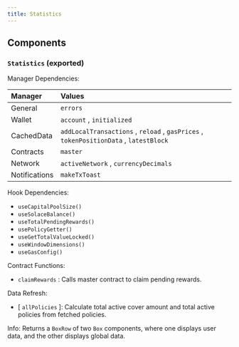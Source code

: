 ```yaml
---
title: Statistics
---
```


## Components

### `Statistics` (exported)

Manager Dependencies:

| Manager | Values                                                          |
| :--- | :------------------------------------------------------------------- |
| General | `errors`
| Wallet | `account` , `initialized`
| CachedData | `addLocalTransactions` , `reload` , `gasPrices` , `tokenPositionData` , `latestBlock`
| Contracts | `master`
| Network | `activeNetwork` , `currencyDecimals`
| Notifications | `makeTxToast`

Hook Dependencies:

- `useCapitalPoolSize()`
- `useSolaceBalance()`
- `useTotalPendingRewards()`
- `usePolicyGetter()`
- `useGetTotalValueLocked()`
- `useWindowDimensions()`
- `useGasConfig()`

Contract Functions:

- `claimRewards` : Calls master contract to claim pending rewards.

Data Refresh:

- [ `allPolicies` ]: Calculate total active cover amount and total active policies from fetched policies.

Info: Returns a `BoxRow` of two `Box` components, where one displays user data, and the other displays global data.
